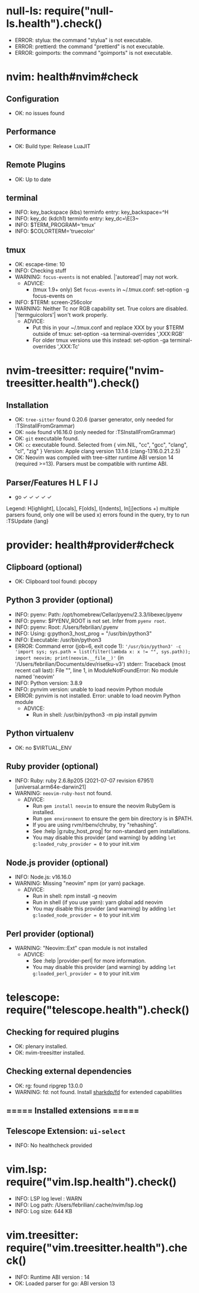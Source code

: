 
null-ls: require("null-ls.health").check()
========================================================================
  - ERROR: stylua: the command "stylua" is not executable.
  - ERROR: prettierd: the command "prettierd" is not executable.
  - ERROR: goimports: the command "goimports" is not executable.

nvim: health#nvim#check
========================================================================
## Configuration
  - OK: no issues found

## Performance
  - OK: Build type: Release
    LuaJIT

## Remote Plugins
  - OK: Up to date

## terminal
  - INFO: key_backspace (kbs) terminfo entry: key_backspace=^H
  - INFO: key_dc (kdch1) terminfo entry: key_dc=\E[3~
  - INFO: $TERM_PROGRAM='tmux'
  - INFO: $COLORTERM='truecolor'

## tmux
  - OK: escape-time: 10
  - INFO: Checking stuff
  - WARNING: `focus-events` is not enabled. |'autoread'| may not work.
    - ADVICE:
      - (tmux 1.9+ only) Set `focus-events` in ~/.tmux.conf:
          set-option -g focus-events on
  - INFO: $TERM: screen-256color
  - WARNING: Neither Tc nor RGB capability set. True colors are disabled. |'termguicolors'| won't work properly.
    - ADVICE:
      - Put this in your ~/.tmux.conf and replace XXX by your $TERM outside of tmux:
          set-option -sa terminal-overrides ',XXX:RGB'
      - For older tmux versions use this instead:
          set-option -ga terminal-overrides ',XXX:Tc'

nvim-treesitter: require("nvim-treesitter.health").check()
========================================================================
## Installation
  - OK: `tree-sitter` found 0.20.6 (parser generator, only needed for :TSInstallFromGrammar)
  - OK: `node` found v16.16.0 (only needed for :TSInstallFromGrammar)
  - OK: `git` executable found.
  - OK: `cc` executable found. Selected from { vim.NIL, "cc", "gcc", "clang", "cl", "zig" }
    Version: Apple clang version 13.1.6 (clang-1316.0.21.2.5)
  - OK: Neovim was compiled with tree-sitter runtime ABI version 14 (required >=13). Parsers must be compatible with runtime ABI.

## Parser/Features H L F I J
  - go             ✓ ✓ ✓ ✓ ✓

  Legend: H[ighlight], L[ocals], F[olds], I[ndents], In[j]ections
         +) multiple parsers found, only one will be used
         x) errors found in the query, try to run :TSUpdate {lang}

provider: health#provider#check
========================================================================
## Clipboard (optional)
  - OK: Clipboard tool found: pbcopy

## Python 3 provider (optional)
  - INFO: pyenv: Path: /opt/homebrew/Cellar/pyenv/2.3.3/libexec/pyenv
  - INFO: pyenv: $PYENV_ROOT is not set. Infer from `pyenv root`.
  - INFO: pyenv: Root: /Users/febrilian/.pyenv
  - INFO: Using: g:python3_host_prog = "/usr/bin/python3"
  - INFO: Executable: /usr/bin/python3
  - ERROR: Command error (job=6, exit code 1): `'/usr/bin/python3' -c 'import sys; sys.path = list(filter(lambda x: x != "", sys.path)); import neovim; print(neovim.__file__)'` (in '/Users/febrilian/Documents/dev/risetku-v3')
    stderr: Traceback (most recent call last):  File "<string>", line 1, in <module>ModuleNotFoundError: No module named 'neovim'
  - INFO: Python version: 3.8.9
  - INFO: pynvim version: unable to load neovim Python module
  - ERROR: pynvim is not installed.
    Error: unable to load neovim Python module
    - ADVICE:
      - Run in shell: /usr/bin/python3 -m pip install pynvim

## Python virtualenv
  - OK: no $VIRTUAL_ENV

## Ruby provider (optional)
  - INFO: Ruby: ruby 2.6.8p205 (2021-07-07 revision 67951) [universal.arm64e-darwin21]
  - WARNING: `neovim-ruby-host` not found.
    - ADVICE:
      - Run `gem install neovim` to ensure the neovim RubyGem is installed.
      - Run `gem environment` to ensure the gem bin directory is in $PATH.
      - If you are using rvm/rbenv/chruby, try "rehashing".
      - See :help |g:ruby_host_prog| for non-standard gem installations.
      - You may disable this provider (and warning) by adding `let g:loaded_ruby_provider = 0` to your init.vim

## Node.js provider (optional)
  - INFO: Node.js: v16.16.0
  - WARNING: Missing "neovim" npm (or yarn) package.
    - ADVICE:
      - Run in shell: npm install -g neovim
      - Run in shell (if you use yarn): yarn global add neovim
      - You may disable this provider (and warning) by adding `let g:loaded_node_provider = 0` to your init.vim

## Perl provider (optional)
  - WARNING: "Neovim::Ext" cpan module is not installed
    - ADVICE:
      - See :help |provider-perl| for more information.
      - You may disable this provider (and warning) by adding `let g:loaded_perl_provider = 0` to your init.vim

telescope: require("telescope.health").check()
========================================================================
## Checking for required plugins
  - OK: plenary installed.
  - OK: nvim-treesitter installed.

## Checking external dependencies
  - OK: rg: found ripgrep 13.0.0
  - WARNING: fd: not found. Install [sharkdp/fd](https://github.com/sharkdp/fd) for extended capabilities

## ===== Installed extensions =====

## Telescope Extension: `ui-select`
  - INFO: No healthcheck provided

vim.lsp: require("vim.lsp.health").check()
========================================================================
  - INFO: LSP log level : WARN
  - INFO: Log path: /Users/febrilian/.cache/nvim/lsp.log
  - INFO: Log size: 644 KB

vim.treesitter: require("vim.treesitter.health").check()
========================================================================
  - INFO: Runtime ABI version : 14
  - OK: Loaded parser for go: ABI version 13

